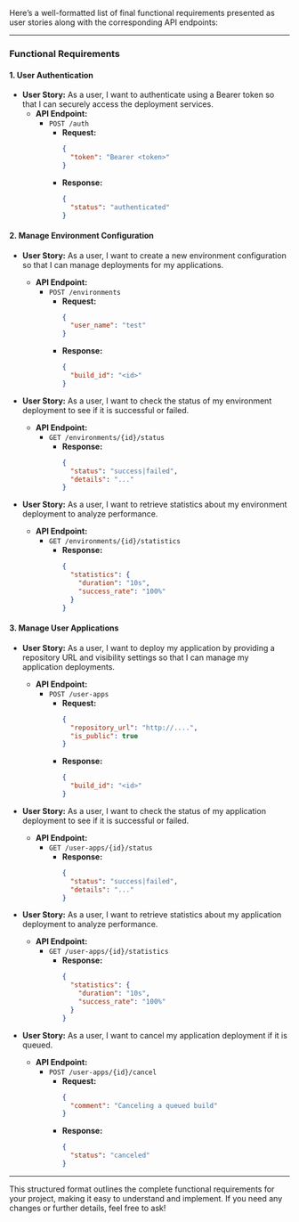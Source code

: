 Here’s a well-formatted list of final functional requirements presented as user stories along with the corresponding API endpoints:

---

### **Functional Requirements**

#### **1. User Authentication**
- **User Story:** As a user, I want to authenticate using a Bearer token so that I can securely access the deployment services.
  - **API Endpoint:**
    - `POST /auth`
      - **Request:** 
        ```json
        {
          "token": "Bearer <token>"
        }
        ```
      - **Response:** 
        ```json
        {
          "status": "authenticated"
        }
        ```

#### **2. Manage Environment Configuration**
- **User Story:** As a user, I want to create a new environment configuration so that I can manage deployments for my applications.
  - **API Endpoint:**
    - `POST /environments`
      - **Request:** 
        ```json
        {
          "user_name": "test"
        }
        ```
      - **Response:** 
        ```json
        {
          "build_id": "<id>"
        }
        ```

- **User Story:** As a user, I want to check the status of my environment deployment to see if it is successful or failed.
  - **API Endpoint:**
    - `GET /environments/{id}/status`
      - **Response:** 
        ```json
        {
          "status": "success|failed",
          "details": "..."
        }
        ```

- **User Story:** As a user, I want to retrieve statistics about my environment deployment to analyze performance.
  - **API Endpoint:**
    - `GET /environments/{id}/statistics`
      - **Response:** 
        ```json
        {
          "statistics": {
            "duration": "10s",
            "success_rate": "100%"
          }
        }
        ```

#### **3. Manage User Applications**
- **User Story:** As a user, I want to deploy my application by providing a repository URL and visibility settings so that I can manage my application deployments.
  - **API Endpoint:**
    - `POST /user-apps`
      - **Request:** 
        ```json
        {
          "repository_url": "http://....",
          "is_public": true
        }
        ```
      - **Response:** 
        ```json
        {
          "build_id": "<id>"
        }
        ```

- **User Story:** As a user, I want to check the status of my application deployment to see if it is successful or failed.
  - **API Endpoint:**
    - `GET /user-apps/{id}/status`
      - **Response:** 
        ```json
        {
          "status": "success|failed",
          "details": "..."
        }
        ```

- **User Story:** As a user, I want to retrieve statistics about my application deployment to analyze performance.
  - **API Endpoint:**
    - `GET /user-apps/{id}/statistics`
      - **Response:** 
        ```json
        {
          "statistics": {
            "duration": "10s",
            "success_rate": "100%"
          }
        }
        ```

- **User Story:** As a user, I want to cancel my application deployment if it is queued.
  - **API Endpoint:**
    - `POST /user-apps/{id}/cancel`
      - **Request:** 
        ```json
        {
          "comment": "Canceling a queued build"
        }
        ```
      - **Response:** 
        ```json
        {
          "status": "canceled"
        }
        ```

---

This structured format outlines the complete functional requirements for your project, making it easy to understand and implement. If you need any changes or further details, feel free to ask!